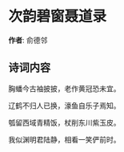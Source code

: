 # 次韵碧窗聂道录

**作者**: 俞德邻

## 诗词内容

胸蟠今古袖披披，老作黄冠恐未宜。

辽鹤不归人已换，濠鱼自乐子焉知。

瓠留西域青精饭，杖削东川紫玉皮。

我似渊明君陆静，相看一笑俨前时。

